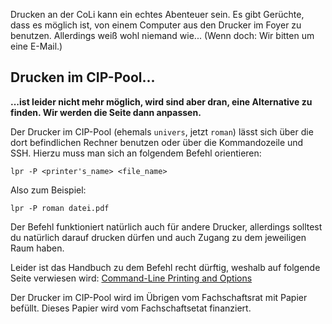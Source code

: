 Drucken an der CoLi kann ein echtes Abenteuer sein. Es gibt Gerüchte, dass es möglich ist, von einem Computer aus den Drucker im Foyer zu benutzen. Allerdings weiß wohl niemand wie... (Wenn doch: Wir bitten um eine E-Mail.)
  
  
## Drucken im CIP-Pool...

**...ist leider nicht mehr möglich, wird sind aber dran, eine Alternative zu finden. Wir werden die Seite dann anpassen.**

Der Drucker im CIP-Pool (ehemals <code>univers</code>, jetzt <code>roman</code>) lässt sich über die dort befindlichen Rechner benutzen oder über die Kommandozeile und SSH. Hierzu muss man sich an folgendem Befehl orientieren:
```shell
lpr -P <printer's_name> <file_name>
```  
Also zum Beispiel:
  
```shell
lpr -P roman datei.pdf
```  
Der Befehl funktioniert natürlich auch für andere Drucker, allerdings solltest du natürlich darauf drucken dürfen und auch Zugang zu dem jeweiligen Raum haben. 
  
Leider ist das Handbuch zu dem Befehl recht dürftig, weshalb auf folgende Seite verwiesen wird:
[Command-Line Printing and Options](https://www.cups.org/documentation.php/options.html#OPTIONS)
  
Der Drucker im CIP-Pool wird im Übrigen vom Fachschaftsrat mit Papier befüllt. Dieses Papier wird vom Fachschaftsetat finanziert. 
  

